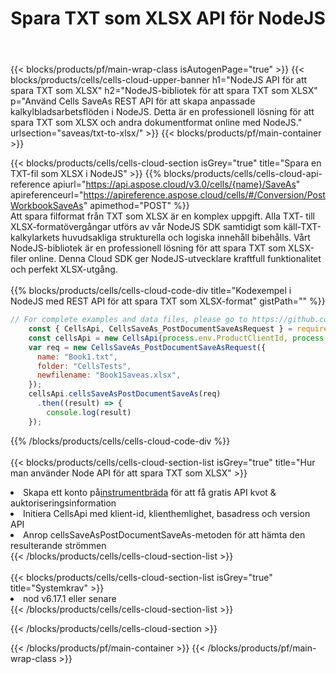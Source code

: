 ﻿---
title:  Spara TXT som XLSX API för NodeJS
description: Använder Aspose.Cells Cloud SDK för NodeJS för att spara TXT-formatfil som XLSX-formatfil.
url: /sv/nodejs/saveas/txt-to-xlsx/
---
{{< blocks/products/pf/main-wrap-class isAutogenPage="true" >}}
{{< blocks/products/cells/cells-cloud-upper-banner h1="NodeJS API för att spara TXT som XLSX" h2="NodeJS-bibliotek för att spara TXT som XLSX" p="Använd Cells SaveAs REST API för att skapa anpassade kalkylbladsarbetsflöden i NodeJS. Detta är en professionell lösning för att spara TXT som XLSX och andra dokumentformat online med NodeJS." urlsection="saveas/txt-to-xlsx/" >}}
{{< blocks/products/pf/main-container >}}

{{< blocks/products/cells/cells-cloud-section isGrey="true" title="Spara en TXT-fil som XLSX i NodeJS" >}}
{{% blocks/products/cells/cells-cloud-api-reference apiurl="https://api.aspose.cloud/v3.0/cells/{name}/SaveAs" apireferenceurl="https://apireference.aspose.cloud/cells/#/Conversion/PostWorkbookSaveAs" apimethod="POST" %}}
<br/>
Att spara filformat från TXT som XLSX är en komplex uppgift. Alla TXT- till XLSX-formatövergångar utförs av vår NodeJS SDK samtidigt som käll-TXT-kalkylarkets huvudsakliga strukturella och logiska innehåll bibehålls. Vårt NodeJS-bibliotek är en professionell lösning för att spara TXT som XLSX-filer online. Denna Cloud SDK ger NodeJS-utvecklare kraftfull funktionalitet och perfekt XLSX-utgång.
<br/>
<br/>
{{% blocks/products/cells/cells-cloud-code-div title="Kodexempel i NodeJS med REST API för att spara TXT som XLSX-format" gistPath="" %}}
  
```js
// For complete examples and data files, please go to https://github.com/aspose-cells-cloud/aspose-cells-cloud-node/
    const { CellsApi, CellsSaveAs_PostDocumentSaveAsRequest } = require("asposecellscloud");
    const cellsApi = new CellsApi(process.env.ProductClientId, process.env.ProductClientSecret);
    var req = new CellsSaveAs_PostDocumentSaveAsRequest({
      name: "Book1.txt",
      folder: "CellsTests",
      newfilename: "Book1Saveas.xlsx",
    });
    cellsApi.cellsSaveAsPostDocumentSaveAs(req)
      .then((result) => {
        console.log(result)
    });
```
  
{{% /blocks/products/cells/cells-cloud-code-div %}}
<br/>
<br/>
{{< blocks/products/cells/cells-cloud-section-list isGrey="true" title="Hur man använder Node API för att spara TXT som XLSX" >}}
<li> Skapa ett konto på<a href="https://dashboard.aspose.cloud/">instrumentbräda</a> för att få gratis API kvot & auktoriseringsinformation</li>
<li>Initiera CellsApi med klient-id, klienthemlighet, basadress och version API</li>
<li>Anrop cellsSaveAsPostDocumentSaveAs-metoden för att hämta den resulterande strömmen</li>
{{< /blocks/products/cells/cells-cloud-section-list >}}
<br/>
<br/>
{{< blocks/products/cells/cells-cloud-section-list isGrey="true" title="Systemkrav" >}}
<li>nod v6.17.1 eller senare</li>
{{< /blocks/products/cells/cells-cloud-section-list >}}

{{< /blocks/products/cells/cells-cloud-section >}}

{{< /blocks/products/pf/main-container >}}
{{< /blocks/products/pf/main-wrap-class >}}
